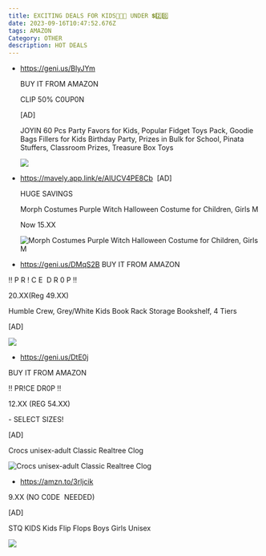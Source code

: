 ```yaml
---
title: EXCITING DEALS FOR KIDS👶👦👩 UNDER 💲2️⃣0️⃣
date: 2023-09-16T10:47:52.676Z
tags: AMAZON
Category: OTHER
description: HOT DEALS
---
```

* <https://geni.us/BlyJYm>

  BUY IT FROM AMAZON

  CLIP 50% C0UP0N

  \[AD]

  JOYIN 60 Pcs Party Favors for Kids, Popular Fidget Toys Pack, Goodie Bags Fillers for Kids Birthday Party, Prizes in Bulk for School, Pinata Stuffers, Classroom Prizes, Treasure Box Toys<!--StartFragment-->

  ![](https://m.media-amazon.com/images/I/81GPfwW+a9L._AC_SL1280_.jpg)

  <!--EndFragment-->

* <https://mavely.app.link/e/AIUCV4PE8Cb>  \[AD]

  HUGE SAVINGS

  Morph Costumes Purple Witch Halloween Costume for Children, Girls M

  Now 15.XX<!--StartFragment-->

  ![Morph Costumes Purple Witch Halloween Costume for Children, Girls M](https://i5.walmartimages.com/seo/Morph-Costumes-Purple-Witch-Halloween-Costume-for-Children-Girls-M_e0b7c46f-5275-42b8-8183-62582ea30836.6716df88c8ef6d97f17bbac5a52f255a.jpeg?odnHeight=612&odnWidth=612&odnBg=FFFFFF)

  <!--EndFragment-->

*   https://geni.us/DMqS2B  BUY IT FROM AMAZON

  ‼️ P R ! C E  D R 0 P ‼️

  20.XX(Reg 49.XX)

  Humble Crew, Grey/White Kids Book Rack Storage Bookshelf, 4 Tiers

  \[AD]<!--StartFragment-->

  ![](https://m.media-amazon.com/images/I/81xLhgneFgL._AC_SL1500_.jpg)

  <!--EndFragment-->
*   <https://geni.us/DtE0j>

  BUY IT FROM AMAZON

  ‼ PR!CE DR0P ‼

  12.XX (REG 54.XX)

  \- SELECT SIZES!

  \[AD]

  Crocs unisex-adult Classic Realtree Clog<!--StartFragment-->

  ![Crocs unisex-adult Classic Realtree Clog](https://m.media-amazon.com/images/I/81NAoUPdKwL._AC_UX575_.jpg)

  <!--EndFragment-->


*   https://amzn.to/3rljcik

  9.XX (NO C0DE  NEEDED)

  \[AD]

  STQ KIDS Kids Flip Flops Boys Girls Unisex<!--StartFragment-->

  ![](https://m.media-amazon.com/images/I/71aXXxJP2EL._AC_SY500._SX._UX._SY._UY_.jpg)

  <!--EndFragment-->